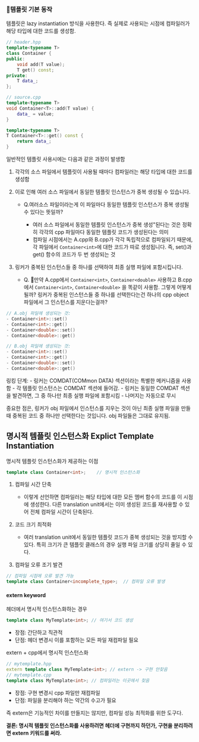 

### 템플릿 기본 동작

템플릿은 lazy instantiation 방식을 사용한다. 즉 실제로 사용되는 시점에 컴파일러가 해당 타입에 대한 코드를 생성함.

```cpp
// header.hpp
template<typename T>
class Container {
public:
    void add(T value);
    T get() const;
private:
    T data_;
};

// source.cpp
template<typename T>
void Container<T>::add(T value) {
    data_ = value;
}

template<typename T>
T Container<T>::get() const {
    return data_;
}
```


일반적인 템플릿 사용시에는 다음과 같은 과정이 발생함

1. 각각의 소스 파일에서 템플릿이 사용될 때마다 컴파일러는 해당 타입에 대한 코드를 생성함
2. 이로 인해 여러 소스 파일에서 동일한 템플릿 인스턴스가 중복 생성될 수 있습니다.
	* Q.여러소스 파일이라는게 이 파일마다 동일한 템플릿 인스턴스가 중복 생성될 수 있다는 뜻일까?

		*  여러 소스 파일에서 동일한 템플릿 인스턴스가 중복 생성"된다는 것은 정확히 각각의 cpp 파일마다 동일한 템플릿 코드가 생성된다는 의미
		* 컴파일 시점에서는 A.cpp와 B.cpp가 각각 독립적으로 컴파일되기 때문에, 각 파일에서 `Container<int>`에 대한 코드가 따로 생성됩니다. 즉, set()과 get() 함수의 코드가 두 번 생성되는 것
	  
3. 링커가 중복된 인스턴스들 중 하나를 선택하여 최종 실행 파일에 포함시킵니다.
	* Q. 만약 A.cpp에서 `Container<int>`, `Container<double>`  사용하고  B.cpp에서 `Container<int>`, `Container<double>` 을 똑같이 사용함. 그렇게 어떻게 될까? 링커가 중복된 인스턴스들 중 하나를 선택한다는건 하나의 cpp object 파일에서 그 인스턴스를 지운다는걸까?

```cpp
// A.obj 파일에 생성되는 것:
- Container<int>::set()
- Container<int>::get()
- Container<double>::set()
- Container<double>::get()

// B.obj 파일에 생성되는 것:
- Container<int>::set()
- Container<int>::get()
- Container<double>::set()
- Container<double>::get()
```

링킹 단계:
    - 링커는 COMDAT(COMmon DATA) 섹션이라는 특별한 메커니즘을 사용함
    - 각 템플릿 인스턴스는 COMDAT 섹션에 들어감.
    - 링커는 동일한 COMDAT 섹션을 발견하면, 그 중 하나만 최종 실행 파일에 포함시킴
    - 나머지는 자동으로 무시

중요한 점은, 링커가 obj 파일에서 인스턴스를 지우는 것이 아닌 최종 실행 파일을 만들 때 중복된 코드 중 하나만 선택한다는 것입니다. obj 파일들은 그대로 유지됨.


## 명시적 템플릿 인스턴스화 Explict Template Instantiation

명시적 템플릿 인스턴스화가 제공하는 이점

```cpp
template class Container<int>;    // 명시적 인스턴스화
```

1. 컴파일 시간 단축
	* 이렇게 선언하면 컴파일러는 해당 타입에 대한 모든 멤버 함수의 코드를 이 시점에 생성한다. 다른 translation unit에서는 이미 생성된 코드를 재사용할 수 있어 전체 컴파일 시간이 단축된다.

2. 코드 크기 최적화
	* 여러 translation unit에서 동일한 템플릿 코드가 중복 생성되는 것을 방지할 수 있다. 특히 크기가 큰 템플릿 클래스의 경우 실행 파일 크기를 상당히 줄일 수 있다.
	
3. 컴파일 오류 조기 발견

```cpp
// 컴파일 시점에 오류 발견 가능
template class Container<incomplete_type>;  // 컴파일 오류 발생
```

#### extern keyword

 헤더에서 명시적 인스턴스화하는 경우

```cpp
template class MyTemplate<int>; // 여기서 코드 생성
```

- 장점: 간단하고 직관적
- 단점: 헤더 변경시 이를 포함하는 모든 파일 재컴파일 필요

extern + cpp에서 명시적 인스턴스화

```cpp
// mytemplate.hpp
extern template class MyTemplate<int>; // extern -> 구현 안찾음
// mytemplate.cpp
template class MyTemplate<int>; // 컴파일러는 이곳에서 찾음
```

- 장점: 구현 변경시 cpp 파일만 재컴파일
- 단점: 파일을 분리해야 하는 약간의 수고가 필요


즉 extern은 기능적인 차이를 만들지는 않지만, 컴파일 성능 최적화를 위한 도구다.

**결론: 명시적 템플릿 인스턴스화를 사용하려면 헤더에 구현까지 하던가, 구현을 분리하려면 extern 키워드를 써라.**